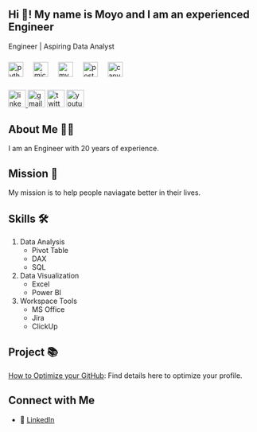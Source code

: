 <h2 align="left">Hi 👋! My name is Moyo and I am an experienced Engineer</h2>
Engineer | Aspiring Data Analyst

###

<div align="left">
  <img src="https://cdn.jsdelivr.net/gh/devicons/devicon/icons/python/python-original-wordmark.svg" height="30" alt="python logo"  />
  <img width="12" />
  <img src="https://cdn.jsdelivr.net/gh/devicons/devicon/icons/microsoftsqlserver/microsoftsqlserver-plain-wordmark.svg" height="30" alt="microsoftsqlserver logo"  />
  <img width="12" />
  <img src="https://cdn.jsdelivr.net/gh/devicons/devicon/icons/mysql/mysql-original-wordmark.svg" height="30" alt="mysql logo"  />
  <img width="12" />
  <img src="https://cdn.jsdelivr.net/gh/devicons/devicon/icons/postgresql/postgresql-original-wordmark.svg" height="30" alt="postgresql logo"  />
  <img width="12" />
  <img src="https://cdn.jsdelivr.net/gh/devicons/devicon/icons/canva/canva-original.svg" height="30" alt="canva logo"  />
</div>

###

<div align="left">
  <a href="https://linkedin.com/in/khululwa-moyo-70466882" target="_blank">
    <img src="https://img.shields.io/static/v1?message=Connect&logo=linkedin&label=LinkedIn&color=c7f9cc&logoColor=white&labelColor=0077B5&style=flat" height="35" alt="linkedin logo"  />
  </a>
  <img src="https://img.shields.io/static/v1?message=Contact&logo=gmail&label=Gmail&color=c7f9cc&logoColor=white&labelColor=D14836&style=flat" height="35" alt="gmail logo"  />
  <img src="https://img.shields.io/static/v1?message=Connect&logo=twitter&label=Twitter&color=c7f9cc&logoColor=white&labelColor=1DA1F2&style=flat" height="35" alt="twitter logo"  />
  <img src="https://img.shields.io/static/v1?message=View&logo=youtube&label=Youtube&color=c7f9cc&logoColor=white&labelColor=FF0000&style=flat" height="35" alt="youtube logo"  />
</div>

###

## About Me :construction_worker_woman:
I am an Engineer with 20 years of experience.

## Mission :dart:
My mission is to help people naviagate better in their lives.

## Skills :hammer_and_wrench:
1. Data Analysis
   * Pivot Table
   * DAX
   + SQL
2. Data Visualization
   - Excel
   - Power BI
3. Workspace Tools
   * MS Office
   * Jira
   * ClickUp

## Project :books:
[How to Optimize your GitHub](https://github.com/Moyokc/test): Find details here to optimize your profile.

## Connect with Me 
* :link: [LinkedIn](https://linkedin.com/in/khululwa-moyo-70466882)

